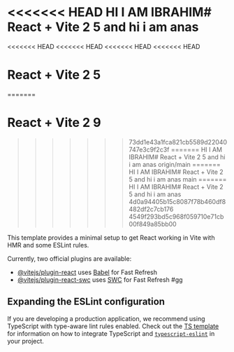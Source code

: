 <<<<<<< HEAD
HI I AM IBRAHIM# React + Vite  2 5  and hi i am anas
=======
<<<<<<< HEAD
<<<<<<< HEAD
<<<<<<< HEAD
<<<<<<< HEAD
# React + Vite  2 5  
=======
# React + Vite  2 9  
>>>>>>> 73dd1e43a1fca821cb5589d22040747e3c9f2c3f
=======
HI I AM IBRAHIM# React + Vite  2 5  and hi i am anas
>>>>>>> origin/main
=======
HI I AM IBRAHIM# React + Vite  2 5  and hi i am anas
>>>>>>> main
=======
HI I AM IBRAHIM# React + Vite  2 5  and hi i am anas
>>>>>>> 4d0a94405b15c8087f78b460df8482df2c7cb176
>>>>>>> 4549f293bd5c968f059710e71cb00f849a85bb00

This template provides a minimal setup to get React working in Vite with HMR and some ESLint rules.

Currently, two official plugins are available:

- [@vitejs/plugin-react](https://github.com/vitejs/vite-plugin-react/blob/main/packages/plugin-react) uses [Babel](https://babeljs.io/) for Fast Refresh
- [@vitejs/plugin-react-swc](https://github.com/vitejs/vite-plugin-react/blob/main/packages/plugin-react-swc) uses [SWC](https://swc.rs/) for Fast Refresh
#gg
## Expanding the ESLint configuration

If you are developing a production application, we recommend using TypeScript with type-aware lint rules enabled. Check out the [TS template](https://github.com/vitejs/vite/tree/main/packages/create-vite/template-react-ts) for information on how to integrate TypeScript and [`typescript-eslint`](https://typescript-eslint.io) in your project.
